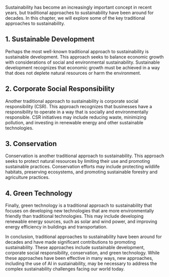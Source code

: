 
Sustainability has become an increasingly important concept in recent years, but traditional approaches to sustainability have been around for decades. In this chapter, we will explore some of the key traditional approaches to sustainability.

1\. Sustainable Development
--------------------------

Perhaps the most well-known traditional approach to sustainability is sustainable development. This approach seeks to balance economic growth with considerations of social and environmental sustainability. Sustainable development recognizes that economic growth must be achieved in a way that does not deplete natural resources or harm the environment.

2\. Corporate Social Responsibility
----------------------------------

Another traditional approach to sustainability is corporate social responsibility (CSR). This approach recognizes that businesses have a responsibility to operate in a way that is socially and environmentally responsible. CSR initiatives may include reducing waste, minimizing pollution, and investing in renewable energy and other sustainable technologies.

3\. Conservation
---------------

Conservation is another traditional approach to sustainability. This approach seeks to protect natural resources by limiting their use and promoting sustainable practices. Conservation efforts may include protecting wildlife habitats, preserving ecosystems, and promoting sustainable forestry and agriculture practices.

4\. Green Technology
-------------------

Finally, green technology is a traditional approach to sustainability that focuses on developing new technologies that are more environmentally friendly than traditional technologies. This may include developing renewable energy sources, such as solar and wind power, and improving energy efficiency in buildings and transportation.

In conclusion, traditional approaches to sustainability have been around for decades and have made significant contributions to promoting sustainability. These approaches include sustainable development, corporate social responsibility, conservation, and green technology. While these approaches have been effective in many ways, new approaches, including the use of AI in sustainability, may be necessary to address the complex sustainability challenges facing our world today.

